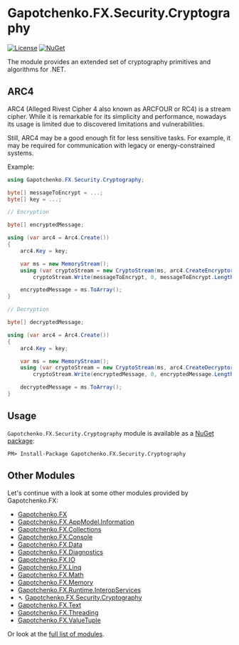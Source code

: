 ﻿# Gapotchenko.FX.Security.Cryptography

[![License](https://img.shields.io/badge/license-MIT-green.svg)](../../../../LICENSE)
[![NuGet](https://img.shields.io/nuget/v/Gapotchenko.FX.Security.Cryptography.svg)](https://www.nuget.org/packages/Gapotchenko.FX.Security.Cryptography)

The module provides an extended set of cryptography primitives and algorithms for .NET.

## ARC4

ARC4 (Alleged Rivest Cipher 4 also known as ARCFOUR or RC4) is a stream cipher.
While it is remarkable for its simplicity and performance, nowadays its usage is limited due to discovered limitations and vulnerabilities.

Still, ARC4 may be a good enough fit for less sensitive tasks.
For example, it may be required for communication with legacy or energy-constrained systems.

Example:

``` C#
using Gapotchenko.FX.Security.Cryptography;

byte[] messageToEncrypt = ...;
byte[] key = ...;

// Encryption

byte[] encryptedMessage;

using (var arc4 = Arc4.Create())
{
    arc4.Key = key;

    var ms = new MemoryStream();
    using (var cryptoStream = new CryptoStream(ms, arc4.CreateEncryptor(), CryptoStreamMode.Write))
        cryptoStream.Write(messageToEncrypt, 0, messageToEncrypt.Length);

    encryptedMessage = ms.ToArray();
}

// Decryption

byte[] decryptedMessage;

using (var arc4 = Arc4.Create())
{
    arc4.Key = key;

    var ms = new MemoryStream();
    using (var cryptoStream = new CryptoStream(ms, arc4.CreateDecryptor(), CryptoStreamMode.Write))
        cryptoStream.Write(encryptedMessage, 0, encryptedMessage.Length);

    decryptedMessage = ms.ToArray();
}
```

## Usage

`Gapotchenko.FX.Security.Cryptography` module is available as a [NuGet package](https://nuget.org/packages/Gapotchenko.FX.Security.Cryptography):

```
PM> Install-Package Gapotchenko.FX.Security.Cryptography
```

## Other Modules

Let's continue with a look at some other modules provided by Gapotchenko.FX:

- [Gapotchenko.FX](../Gapotchenko.FX)
- [Gapotchenko.FX.AppModel.Information](../Gapotchenko.FX.AppModel.Information)
- [Gapotchenko.FX.Collections](../Gapotchenko.FX.Collections)
- [Gapotchenko.FX.Console](../Gapotchenko.FX.Console)
- [Gapotchenko.FX.Data](../Data/Encoding/Gapotchenko.FX.Data.Encoding)
- [Gapotchenko.FX.Diagnostics](../Gapotchenko.FX.Diagnostics.CommandLine)
- [Gapotchenko.FX.IO](../Gapotchenko.FX.IO)
- [Gapotchenko.FX.Linq](../Gapotchenko.FX.Linq)
- [Gapotchenko.FX.Math](../Gapotchenko.FX.Math)
- [Gapotchenko.FX.Memory](../Gapotchenko.FX.Memory)
- [Gapotchenko.FX.Runtime.InteropServices](../Gapotchenko.FX.Runtime.InteropServices)
- &#x27B4; [Gapotchenko.FX.Security.Cryptography](../Gapotchenko.FX.Security.Cryptography)
- [Gapotchenko.FX.Text](../Gapotchenko.FX.Text)
- [Gapotchenko.FX.Threading](../Gapotchenko.FX.Threading)
- [Gapotchenko.FX.ValueTuple](../Gapotchenko.FX.ValueTuple)

Or look at the [full list of modules](..#available-modules).
